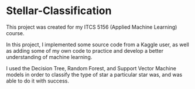# Stellar-Classification

This project was created for my ITCS 5156 (Applied Machine Learning) course.

In this project, I implemented some source code from a Kaggle user, as well as adding some of my own code to practice and develop a better understanding
of machine learning.

I used the Decision Tree, Random Forest, and Support Vector Machine models in order to classify the type of star a particular star was, and was 
able to do it with success.
